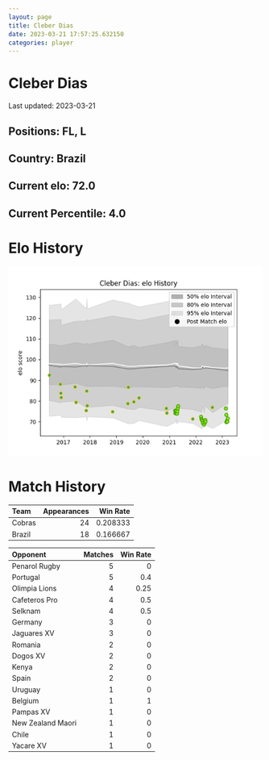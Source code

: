 ```yaml
---  
layout: page  
title: Cleber Dias  
date: 2023-03-21 17:57:25.632150  
categories: player  
---
```

# Cleber Dias


Last updated: 2023-03-21
## Positions: FL, L

## Country: Brazil

## Current elo: 72.0

## Current Percentile: 4.0

# Elo History


![elo history](history_CleberDias.png)
# Match History


| Team   |   Appearances |   Win Rate |
|:-------|--------------:|-----------:|
| Cobras |            24 |   0.208333 |
| Brazil |            18 |   0.166667 |

| Opponent          |   Matches |   Win Rate |
|:------------------|----------:|-----------:|
| Penarol Rugby     |         5 |       0    |
| Portugal          |         5 |       0.4  |
| Olimpia Lions     |         4 |       0.25 |
| Cafeteros Pro     |         4 |       0.5  |
| Selknam           |         4 |       0.5  |
| Germany           |         3 |       0    |
| Jaguares XV       |         3 |       0    |
| Romania           |         2 |       0    |
| Dogos XV          |         2 |       0    |
| Kenya             |         2 |       0    |
| Spain             |         2 |       0    |
| Uruguay           |         1 |       0    |
| Belgium           |         1 |       1    |
| Pampas XV         |         1 |       0    |
| New Zealand Maori |         1 |       0    |
| Chile             |         1 |       0    |
| Yacare XV         |         1 |       0    |